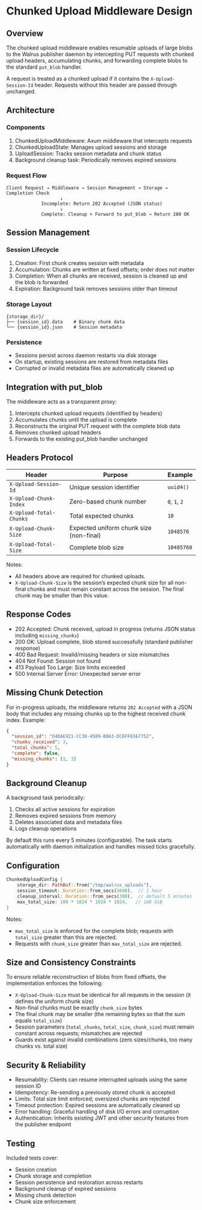 # Chunked Upload Middleware Design

## Overview

The chunked upload middleware enables resumable uploads of large blobs to the Walrus publisher daemon by intercepting PUT requests with chunked upload
headers, accumulating chunks, and forwarding complete blobs to the standard `put_blob` handler.

A request is treated as a chunked upload if it contains the `X-Upload-Session-Id` header. Requests without this header are passed through unchanged.

## Architecture

### Components

1. ChunkedUploadMiddleware: Axum middleware that intercepts requests
2. ChunkedUploadState: Manages upload sessions and storage
3. UploadSession: Tracks session metadata and chunk status
4. Background cleanup task: Periodically removes expired sessions

### Request Flow

```
Client Request → Middleware → Session Management → Storage → Completion Check
                    ↓
             Incomplete: Return 202 Accepted (JSON status)
                    ↓
             Complete: Cleanup + Forward to put_blob → Return 200 OK
```

## Session Management

### Session Lifecycle

1. Creation: First chunk creates session with metadata
2. Accumulation: Chunks are written at fixed offsets; order does not matter
3. Completion: When all chunks are received, session is cleaned up and the blob is forwarded
4. Expiration: Background task removes sessions older than timeout

### Storage Layout

```
{storage_dir}/
├── {session_id}.data    # Binary chunk data
└── {session_id}.json    # Session metadata
```

### Persistence

- Sessions persist across daemon restarts via disk storage
- On startup, existing sessions are restored from metadata files
- Corrupted or invalid metadata files are automatically cleaned up

## Integration with put_blob

The middleware acts as a transparent proxy:

1. Intercepts chunked upload requests (identified by headers)
2. Accumulates chunks until the upload is complete
3. Reconstructs the original PUT request with the complete blob data
4. Removes chunked upload headers
5. Forwards to the existing put_blob handler unchanged

## Headers Protocol

| Header                  | Purpose                                 | Example       |
| ----------------------- | --------------------------------------- | ------------- |
| `X-Upload-Session-Id`   | Unique session identifier               | `uuid4()`     |
| `X-Upload-Chunk-Index`  | Zero-based chunk number                 | `0`, `1`, `2` |
| `X-Upload-Total-Chunks` | Total expected chunks                   | `10`          |
| `X-Upload-Chunk-Size`   | Expected uniform chunk size (non-final) | `1048576`     |
| `X-Upload-Total-Size`   | Complete blob size                      | `10485760`    |

Notes:

- All headers above are required for chunked uploads.
- `X-Upload-Chunk-Size` is the session’s expected chunk size for all non-final chunks and must remain constant across the session. The final chunk may
  be smaller than this value.

## Response Codes

- 202 Accepted: Chunk received, upload in progress (returns JSON status including `missing_chunks`)
- 200 OK: Upload complete, blob stored successfully (standard publisher response)
- 400 Bad Request: Invalid/missing headers or size mismatches
- 404 Not Found: Session not found
- 413 Payload Too Large: Size limits exceeded
- 500 Internal Server Error: Unexpected server error

## Missing Chunk Detection

For in-progress uploads, the middleware returns `202 Accepted` with a JSON body that includes any missing chunks up to the highest received chunk
index. Example:

```json
{
  "session_id": "D4DAE921-CC3D-4509-B0A3-DC6FF6567752",
  "chunks_received": 3,
  "total_chunks": 5,
  "complete": false,
  "missing_chunks": [1, 3]
}
```

## Background Cleanup

A background task periodically:

1. Checks all active sessions for expiration
2. Removes expired sessions from memory
3. Deletes associated data and metadata files
4. Logs cleanup operations

By default this runs every 5 minutes (configurable). The task starts automatically with daemon initialization and handles missed ticks gracefully.

## Configuration

```rust
ChunkedUploadConfig {
    storage_dir: PathBuf::from("/tmp/walrus_uploads"),
    session_timeout: Duration::from_secs(3600),  // 1 hour
    cleanup_interval: Duration::from_secs(300),  // default 5 minutes
    max_total_size: 100 * 1024 * 1024 * 1024,   // 100 GiB
}
```

Notes:

- `max_total_size` is enforced for the complete blob; requests with `total_size` greater than this are rejected.
- Requests with `chunk_size` greater than `max_total_size` are rejected.

## Size and Consistency Constraints

To ensure reliable reconstruction of blobs from fixed offsets, the implementation enforces the following:

- `X-Upload-Chunk-Size` must be identical for all requests in the session (it defines the uniform chunk size)
- Non-final chunks must be exactly `chunk_size` bytes
- The final chunk may be smaller (the remaining bytes so that the sum equals `total_size`)
- Session parameters (`total_chunks`, `total_size`, `chunk_size`) must remain constant across requests; mismatches are rejected
- Guards exist against invalid combinations (zero sizes/chunks, too many chunks vs. total size)

## Security & Reliability

- Resumability: Clients can resume interrupted uploads using the same session ID
- Idempotency: Re-sending a previously stored chunk is accepted
- Limits: Total size limit enforced; oversized chunks are rejected
- Timeout protection: Expired sessions are automatically cleaned up
- Error handling: Graceful handling of disk I/O errors and corruption
- Authentication: Inherits existing JWT and other security features from the publisher endpoint

## Testing

Included tests cover:

- Session creation
- Chunk storage and completion
- Session persistence and restoration across restarts
- Background cleanup of expired sessions
- Missing chunk detection
- Chunk size enforcement
